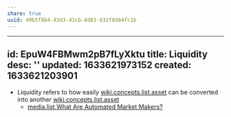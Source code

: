 ```yaml
---
share: true
uuid: 49b5f8b4-83d3-41cb-8d81-632f8d84fc1b
---
```

---
id: EpuW4FBMwm2pB7fLyXktu
title: Liquidity
desc: ''
updated: 1633621973152
created: 1633621203901
---

* Liquidity refers to how easily [wiki.concepts.list.asset](/undefined) can be converted into another [wiki.concepts.list.asset](/undefined)
  * [media.list.What Are Automated Market Makers?](/undefined)
